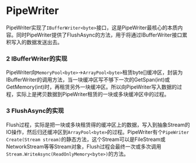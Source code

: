 # PipeWriter
PipeWriter实现了`IBufferWriter<byte>`接口，这是PipeWriter最核心的本质内容。同时PipeWriter提供了FlushAsync的方法，用于将通过IBufferWriter接口累积写入的数据发送出去。

### 2 IBufferWriter的实现
PipeWriter向`MemoryPool<byte>`->`ArrayPool<byte>`租赁byte[]缓冲区，封装为IBufferWriter的调用方法，当一块缓冲区写不够下一次的GetSpan(int)或GetMemory(int)时，再租赁另外一块缓冲区。所以向PipeWriter写入数据的过程，实际上是拷贝数据到PipeWriter租赁的一块或多块缓冲区中的过程。

### 3 FlushAsync的实现
Flush过程，实际是把一块或多块租赁得的缓冲区上的数据，写入到抽象Stream的IO操作，然后归还缓冲区到`ArrayPool<byte>`的过程。PipeWriter有个`PipeWriter Create(Stream stream)`的静态方法，这个Stream可以是FileStream或NetworkStream等等Stream对象，Flush过程会最终一次或多次调用`Stream.WriteAsync(ReadOnlyMemory<byte>)`的方法。

